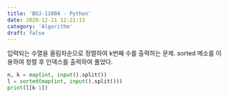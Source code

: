 ```yaml
---
title: 'BOJ-11004 - Python'
date: 2020-12-21 12:21:13
category: 'Algorithm'
draft: false
---
```

입력되는 수열을 올림차순으로 정렬하여 k번째 수를 출력하는 문제. sorted 메소를 이용하여 정렬 후 인덱스를 출력하여 풀었다.
```python
n, k = map(int, input().split())
l = sorted(map(int, input().split()))
print(l[k-1])

```